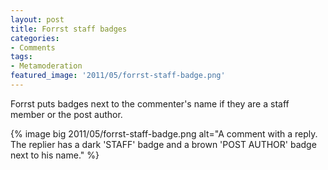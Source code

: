 ```yaml
---
layout: post
title: Forrst staff badges
categories:
- Comments
tags:
- Metamoderation
featured_image: '2011/05/forrst-staff-badge.png'
---
```

Forrst puts badges next to the commenter's name if they are a staff member or the post author.

{% image big 2011/05/forrst-staff-badge.png alt="A comment with a reply. The replier has a dark 'STAFF' badge and a brown 'POST AUTHOR' badge next to his name." %}